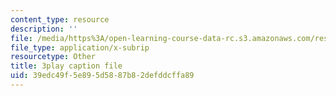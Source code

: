 ```yaml
---
content_type: resource
description: ''
file: /media/https%3A/open-learning-course-data-rc.s3.amazonaws.com/res-18-009-learn-differential-equations-up-close-with-gilbert-strang-and-cleve-moler-fall-2015/39edc49f5e895d5887b82defddcffa89_iVlHPDER0FA.vtt
file_type: application/x-subrip
resourcetype: Other
title: 3play caption file
uid: 39edc49f-5e89-5d58-87b8-2defddcffa89
---
```

